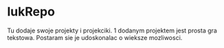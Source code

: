 # lukRepo
Tu dodaje swoje projekty i projekciki. 1 dodanym projektem jest prosta gra tekstowa. Postaram sie je udoskonalac o wieksze mozliwosci.
